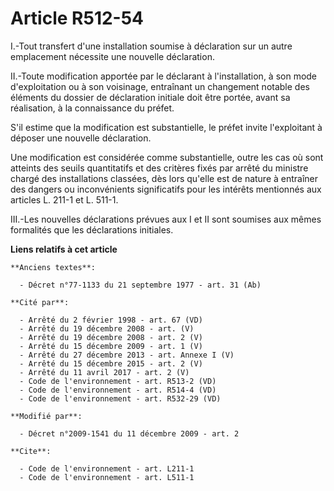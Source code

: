 # Article R512-54

I.-Tout transfert d'une installation soumise à déclaration sur un autre emplacement nécessite une nouvelle déclaration. 

II.-Toute modification apportée par le déclarant à l'installation, à son mode d'exploitation ou à son voisinage, entraînant
un changement notable des éléments du dossier de déclaration initiale doit être portée, avant sa réalisation, à la
connaissance du préfet.

S'il estime que la modification est substantielle, le préfet invite l'exploitant à déposer une nouvelle déclaration. 

Une modification est considérée comme substantielle, outre les cas où sont atteints des seuils quantitatifs et des critères
fixés par arrêté du ministre chargé des installations classées, dès lors qu'elle est de nature à entraîner des dangers ou
inconvénients significatifs pour les intérêts mentionnés aux articles L. 211-1 et L. 511-1. 

III.-Les nouvelles déclarations prévues aux I et II sont soumises aux mêmes formalités que les déclarations initiales.

**Liens relatifs à cet article**

	**Anciens textes**:

	  - Décret n°77-1133 du 21 septembre 1977 - art. 31 (Ab)

	**Cité par**:

	  - Arrêté du 2 février 1998 - art. 67 (VD)
	  - Arrêté du 19 décembre 2008 - art. (V)
	  - Arrêté du 19 décembre 2008 - art. 2 (V)
	  - Arrêté du 15 décembre 2009 - art. 1 (V)
	  - Arrêté du 27 décembre 2013 - art. Annexe I (V)
	  - Arrêté du 15 décembre 2015 - art. 2 (V)
	  - Arrêté du 11 avril 2017 - art. 2 (V)
	  - Code de l'environnement - art. R513-2 (VD)
	  - Code de l'environnement - art. R514-4 (VD)
	  - Code de l'environnement - art. R532-29 (VD)

	**Modifié par**:

	  - Décret n°2009-1541 du 11 décembre 2009 - art. 2

	**Cite**:

	  - Code de l'environnement - art. L211-1
	  - Code de l'environnement - art. L511-1
